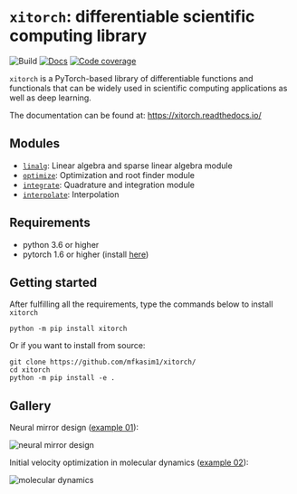 # `xitorch`: differentiable scientific computing library

![Build](https://img.shields.io/github/workflow/status/mfkasim1/xitorch/Python%20package)
[![Docs](https://img.shields.io/readthedocs/xitorch)](https://xitorch.readthedocs.io/)
[![Code coverage](https://img.shields.io/codecov/c/github/mfkasim1/xitorch)](https://codecov.io/gh/mfkasim1/xitorch)

`xitorch` is a PyTorch-based library of differentiable functions and functionals that
can be widely used in scientific computing applications as well as deep learning.

The documentation can be found at: https://xitorch.readthedocs.io/

## Modules

* [`linalg`](xitorch/linalg/): Linear algebra and sparse linear algebra module
* [`optimize`](xitorch/optimize/): Optimization and root finder module
* [`integrate`](xitorch/integrate/): Quadrature and integration module
* [`interpolate`](xitorch/interpolate/): Interpolation

## Requirements

* python 3.6 or higher
* pytorch 1.6 or higher (install [here](https://pytorch.org/))

## Getting started

After fulfilling all the requirements, type the commands below to install `xitorch`

    python -m pip install xitorch

Or if you want to install from source:

    git clone https://github.com/mfkasim1/xitorch/
    cd xitorch
    python -m pip install -e .

## Gallery

Neural mirror design ([example 01](examples/01-mirror-design/)):

![neural mirror design](examples/01-mirror-design/images/mirror.gif)

Initial velocity optimization in molecular dynamics ([example 02](examples/02-molecular-dynamics/)):

![molecular dynamics](examples/02-molecular-dynamics/images/md.gif)
